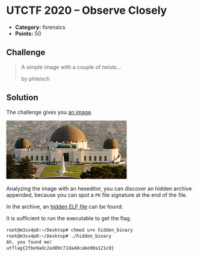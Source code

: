 # UTCTF 2020 – Observe Closely

* **Category:** forensics
* **Points:** 50

## Challenge

> A simple image with a couple of twists...
> 
> by phleisch

## Solution

The challenge gives you [an image](Griffith_Observatory.png).

![Griffith_Observatory.png](Griffith_Observatory.png)

Analyzing the image with an hexeditor, you can discover an hidden archive appended, because you can spot a `PK` file signature at the end of the file.

In the archive, an [hidden ELF file](hidden_binary) can be found.

It is sufficient to run the executable to get the flag.

```
root@m3ss4p0:~/Desktop# chmod u+x hidden_binary 
root@m3ss4p0:~/Desktop# ./hidden_binary 
Ah, you found me!
utflag{2fbe9adc2ad89c71da48cabe90a121c0}
```